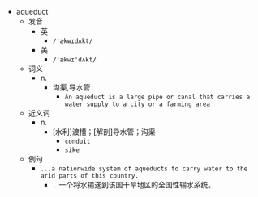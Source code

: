 - aqueduct
  - 发音
    - 英
      - `/'ækwɪdʌkt/`
    - 美
      - `/'ækwɪ'dʌkt/`
  - 词义
    - n.
      - 沟渠,导水管
        - `An aqueduct is a large pipe or canal that carries a water supply to a city or a farming area`
  - 近义词
    - n.
      - [水利]渡槽；[解剖]导水管；沟渠
        - `conduit`
        - `sike`
  - 例句
    - `...a nationwide system of aqueducts to carry water to the arid parts of this country.`
      - ...一个将水输送到该国干旱地区的全国性输水系统。

